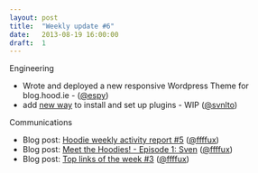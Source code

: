 ```yaml
---
layout: post
title:  "Weekly update #6"
date:   2013-08-19 16:00:00
draft:  1
---
```


Engineering

* Wrote and deployed a new responsive Wordpress Theme for blog.hood.ie - ([@espy](https://github.com/espy/))
* add [new way](https://github.com/hoodiehq/hoodie-cli/issues/14) to install and set up plugins - WIP ([@svnlto](https://github.com/svnlto))

Communications

* Blog post: [Hoodie weekly activity report #5](http://blog.hood.ie/2013/08/hoodie-weekly-activity-report-5/)  ([@ffffux](https://github.com/ffffux))
* Blog post: [Meet the Hoodies! - Episode 1: Sven](http://blog.hood.ie/2013/08/meet-the-hoodies-episode-1-sven/)  ([@ffffux](https://github.com/ffffux))
* Blog post: [Top links of the week #3](http://blog.hood.ie/2013/08/tgif-our-top-links-of-the-week-3-controlling-your-data-olympic-games-lean-in-kids-feat-computers-and-learnings-from-sopa/)  ([@ffffux](https://github.com/ffffux))
